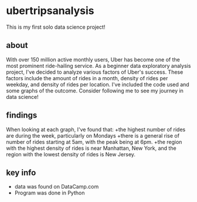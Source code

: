 # ubertripsanalysis
This is my first solo data science project!
## about
With over 150 million active monthly users, Uber has become one of the most prominent ride-hailing service. As a beginner data exploratory analysis project, I've decided to analyze various factors of Uber's success. These factors include the amount of rides in a month, density of rides per weekday, and density of rides per location. I've included the code used and some graphs of the outcome.
Consider following me to see my journey in data science!

## findings
When looking at each graph, I've found that:
+the highest number of rides are during the week, particularly on Mondays
+there is a general rise of number of rides starting at 5am, with the peak being at 6pm.
+the region with the highest density of rides is near Manhattan, New York, and the region with the lowest density of rides is New Jersey.

## key info
+ data was found on DataCamp.com
+ Program was done in Python

